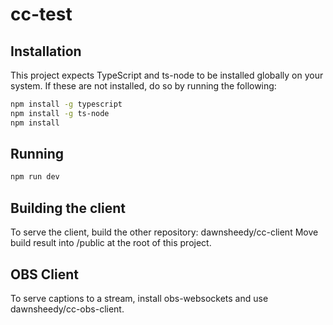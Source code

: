 # cc-test
 
## Installation

This project expects TypeScript and ts-node to be installed globally on your system. If these are not installed, do so by running the following:

```bash
npm install -g typescript
npm install -g ts-node
npm install
```

## Running

```bash
npm run dev
```

## Building the client

To serve the client, build the other repository: dawnsheedy/cc-client
Move build result into /public at the root of this project.

## OBS Client

To serve captions to a stream, install obs-websockets and use dawnsheedy/cc-obs-client.